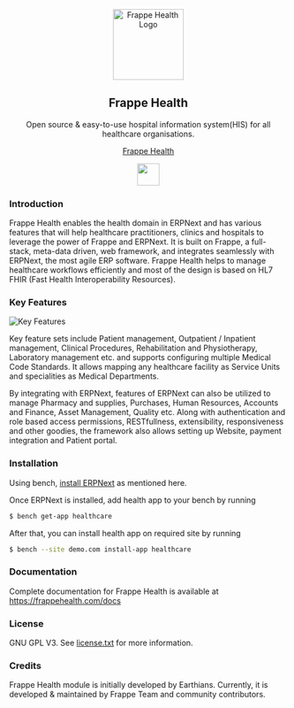 <div align="center">
<a href="https://frappehealth.com">
    <img src="https://raw.githubusercontent.com/frappe/healthcare/develop/healthcare/public/images/healthcare.svg" height="128" alt="Frappe Health Logo">
  </a>
  <h2>Frappe Health</h2>
  <p align="center">
    <p>Open source & easy-to-use hospital information system(HIS) for all healthcare organisations.</p>
  </p>

  [Frappe Health](https://frappehealth.com)

 <div align="center" style="max-height: 40px;">
    <a href="https://frappecloud.com/healthcare/signup">
        <img src=".github/try-on-f-cloud-button.svg" height="40">
    </a>
 </div>

</div>

### Introduction

Frappe Health enables the health domain in ERPNext and has various features that will help healthcare practitioners, clinics and hospitals to leverage the power of Frappe and ERPNext. It is built on Frappe, a full-stack, meta-data driven, web framework, and integrates seamlessly with ERPNext, the most agile ERP software. Frappe Health helps to manage healthcare workflows efficiently and most of the design is based on HL7 FHIR (Fast Health Interoperability Resources).


### Key Features

![Key Features](https://raw.githubusercontent.com/frappe/health/develop/key-features.png)

Key feature sets include Patient management, Outpatient / Inpatient management, Clinical Procedures, Rehabilitation and Physiotherapy, Laboratory management etc. and supports configuring multiple Medical Code Standards. It allows mapping any healthcare facility as Service Units and specialities as Medical Departments.

By integrating with ERPNext, features of ERPNext can also be utilized to manage Pharmacy and supplies, Purchases, Human Resources, Accounts and Finance, Asset Management, Quality etc. Along with authentication and role based access permissions, RESTfullness, extensibility, responsiveness and other goodies, the framework also allows setting up Website, payment integration and Patient portal.


### Installation

Using bench, [install ERPNext](https://github.com/frappe/bench#installation) as mentioned here.

Once ERPNext is installed, add health app to your bench by running

```sh
$ bench get-app healthcare
```

After that, you can install health app on required site by running

```sh
$ bench --site demo.com install-app healthcare
```


### Documentation

Complete documentation for Frappe Health is available at https://frappehealth.com/docs


### License

GNU GPL V3. See [license.txt](https://github.com/frappe/health/blob/develop/license.txt) for more information.


### Credits

Frappe Health module is initially developed by Earthians. Currently, it is developed & maintained by Frappe Team and community contributors.
